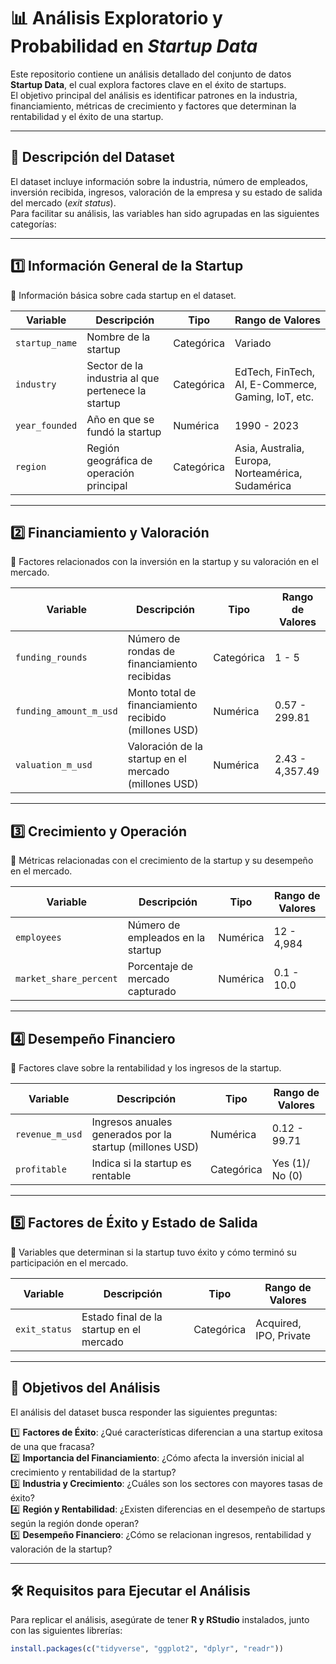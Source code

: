 # 📊 Análisis Exploratorio y Probabilidad en *Startup Data*

Este repositorio contiene un análisis detallado del conjunto de datos **Startup Data**, el cual explora factores clave en el éxito de startups.  
El objetivo principal del análisis es identificar patrones en la industria, financiamiento, métricas de crecimiento y factores que determinan la rentabilidad y el éxito de una startup.

---

## 📌 Descripción del Dataset

El dataset incluye información sobre la industria, número de empleados, inversión recibida, ingresos, valoración de la empresa y su estado de salida del mercado (*exit status*).  
Para facilitar su análisis, las variables han sido agrupadas en las siguientes categorías:

---

## **1️⃣ Información General de la Startup**  
📌 Información básica sobre cada startup en el dataset.

| **Variable** | **Descripción** |**Tipo**|**Rango de Valores**|
|-------------|----------------|-------------|----------------|
| `startup_name` | Nombre de la startup | Categórica | Variado |
| `industry` | Sector de la industria al que pertenece la startup | Categórica | EdTech, FinTech, AI, E-Commerce, Gaming, IoT, etc. |
| `year_founded` | Año en que se fundó la startup | Numérica | 1990 - 2023 |
| `region` | Región geográfica de operación principal | Categórica | Asia, Australia, Europa, Norteamérica, Sudamérica |

---

## **2️⃣ Financiamiento y Valoración**  
📌 Factores relacionados con la inversión en la startup y su valoración en el mercado.

| **Variable** | **Descripción** | **Tipo** | **Rango de Valores** |
|-------------|----------------|----------|----------------------|
| `funding_rounds` | Número de rondas de financiamiento recibidas | Categórica | 1 - 5 |
| `funding_amount_m_usd` | Monto total de financiamiento recibido (millones USD) | Numérica | 0.57 - 299.81 |
| `valuation_m_usd` | Valoración de la startup en el mercado (millones USD) | Numérica | 2.43 - 4,357.49 |

---

## **3️⃣ Crecimiento y Operación**  
📌 Métricas relacionadas con el crecimiento de la startup y su desempeño en el mercado.

| **Variable** | **Descripción** | **Tipo** | **Rango de Valores** |
|-------------|----------------|----------|----------------------|
| `employees` | Número de empleados en la startup | Numérica | 12 - 4,984 |
| `market_share_percent` | Porcentaje de mercado capturado | Numérica | 0.1 - 10.0 |

---

## **4️⃣ Desempeño Financiero**  
📌 Factores clave sobre la rentabilidad y los ingresos de la startup.

| **Variable** | **Descripción** | **Tipo** | **Rango de Valores** |
|-------------|----------------|----------|----------------------|
| `revenue_m_usd` | Ingresos anuales generados por la startup (millones USD) | Numérica | 0.12 - 99.71 |
| `profitable` | Indica si la startup es rentable | Categórica | Yes (1)/ No (0) |

---

## **5️⃣ Factores de Éxito y Estado de Salida**  
📌 Variables que determinan si la startup tuvo éxito y cómo terminó su participación en el mercado.

| **Variable** | **Descripción** | **Tipo** | **Rango de Valores** |
|-------------|----------------|----------|----------------------|
| `exit_status` | Estado final de la startup en el mercado | Categórica | Acquired, IPO, Private |

---

## 🔬 Objetivos del Análisis

El análisis del dataset busca responder las siguientes preguntas:

1️⃣ **Factores de Éxito**: ¿Qué características diferencian a una startup exitosa de una que fracasa?  
2️⃣ **Importancia del Financiamiento**: ¿Cómo afecta la inversión inicial al crecimiento y rentabilidad de la startup?  
3️⃣ **Industria y Crecimiento**: ¿Cuáles son los sectores con mayores tasas de éxito?  
4️⃣ **Región y Rentabilidad**: ¿Existen diferencias en el desempeño de startups según la región donde operan?  
5️⃣ **Desempeño Financiero**: ¿Cómo se relacionan ingresos, rentabilidad y valoración de la startup?  

---

## 🛠️ Requisitos para Ejecutar el Análisis

Para replicar el análisis, asegúrate de tener **R y RStudio** instalados, junto con las siguientes librerías:

```r
install.packages(c("tidyverse", "ggplot2", "dplyr", "readr"))
